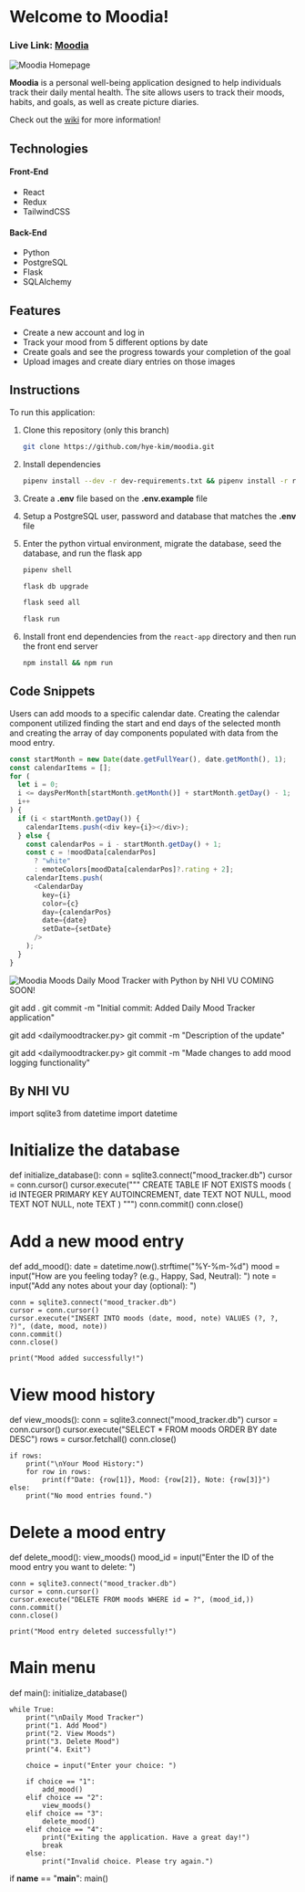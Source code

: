 # Welcome to Moodia!

### **Live Link: [Moodia](https://moodia-app.herokuapp.com/)**

![Moodia Homepage](react-app/src/images/readme-landing.png)

**Moodia** is a personal well-being application designed to help individuals track their daily mental health. The site allows users to track their moods, habits, and goals, as well as create picture diaries.

Check out the [wiki](https://github.com/hye-kim/moodia/wiki) for more information!

## Technologies

#### Front-End

- React
- Redux
- TailwindCSS

#### Back-End

- Python
- PostgreSQL
- Flask
- SQLAlchemy

## Features

- Create a new account and log in
- Track your mood from 5 different options by date
- Create goals and see the progress towards your completion of the goal
- Upload images and create diary entries on those images

## Instructions

To run this application:

1. Clone this repository (only this branch)

   ```bash
   git clone https://github.com/hye-kim/moodia.git
   ```

2. Install dependencies

   ```bash
   pipenv install --dev -r dev-requirements.txt && pipenv install -r requirements.txt
   ```

3. Create a **.env** file based on the **.env.example** file
4. Setup a PostgreSQL user, password and database that matches the **.env** file

5. Enter the python virtual environment, migrate the database, seed the database, and run the flask app

   ```bash
   pipenv shell
   ```

   ```bash
   flask db upgrade
   ```

   ```bash
   flask seed all
   ```

   ```bash
   flask run
   ```

6. Install front end dependencies from the `react-app` directory and then run the front end server
   ```bash
   npm install && npm run
   ```

## Code Snippets

Users can add moods to a specific calendar date. Creating the calendar component utilized finding the start and end days of the selected month and creating the array of day components populated with data from the mood entry.

```js
const startMonth = new Date(date.getFullYear(), date.getMonth(), 1);
const calendarItems = [];
for (
  let i = 0;
  i <= daysPerMonth[startMonth.getMonth()] + startMonth.getDay() - 1;
  i++
) {
  if (i < startMonth.getDay()) {
    calendarItems.push(<div key={i}></div>);
  } else {
    const calendarPos = i - startMonth.getDay() + 1;
    const c = !moodData[calendarPos]
      ? "white"
      : emoteColors[moodData[calendarPos]?.rating + 2];
    calendarItems.push(
      <CalendarDay
        key={i}
        color={c}
        day={calendarPos}
        date={date}
        setDate={setDate}
      />
    );
  }
}
```

![Moodia Moods](react-app/src/images/readme-mood.gif)
Daily Mood Tracker with Python by NHI VU 
COMING SOON!   

git add .
git commit -m "Initial commit: Added Daily Mood Tracker application"

git add <dailymoodtracker.py>
git commit -m "Description of the update"

git add <dailymoodtracker.py>
git commit -m "Made changes to add mood logging functionality"

## By NHI VU
import sqlite3
from datetime import datetime

# Initialize the database
def initialize_database():
    conn = sqlite3.connect("mood_tracker.db")
    cursor = conn.cursor()
    cursor.execute("""
        CREATE TABLE IF NOT EXISTS moods (
            id INTEGER PRIMARY KEY AUTOINCREMENT,
            date TEXT NOT NULL,
            mood TEXT NOT NULL,
            note TEXT
        )
    """)
    conn.commit()
    conn.close()

# Add a new mood entry
def add_mood():
    date = datetime.now().strftime("%Y-%m-%d")
    mood = input("How are you feeling today? (e.g., Happy, Sad, Neutral): ")
    note = input("Add any notes about your day (optional): ")

    conn = sqlite3.connect("mood_tracker.db")
    cursor = conn.cursor()
    cursor.execute("INSERT INTO moods (date, mood, note) VALUES (?, ?, ?)", (date, mood, note))
    conn.commit()
    conn.close()

    print("Mood added successfully!")

# View mood history
def view_moods():
    conn = sqlite3.connect("mood_tracker.db")
    cursor = conn.cursor()
    cursor.execute("SELECT * FROM moods ORDER BY date DESC")
    rows = cursor.fetchall()
    conn.close()

    if rows:
        print("\nYour Mood History:")
        for row in rows:
            print(f"Date: {row[1]}, Mood: {row[2]}, Note: {row[3]}")
    else:
        print("No mood entries found.")

# Delete a mood entry
def delete_mood():
    view_moods()
    mood_id = input("Enter the ID of the mood entry you want to delete: ")

    conn = sqlite3.connect("mood_tracker.db")
    cursor = conn.cursor()
    cursor.execute("DELETE FROM moods WHERE id = ?", (mood_id,))
    conn.commit()
    conn.close()

    print("Mood entry deleted successfully!")

# Main menu
def main():
    initialize_database()

    while True:
        print("\nDaily Mood Tracker")
        print("1. Add Mood")
        print("2. View Moods")
        print("3. Delete Mood")
        print("4. Exit")

        choice = input("Enter your choice: ")

        if choice == "1":
            add_mood()
        elif choice == "2":
            view_moods()
        elif choice == "3":
            delete_mood()
        elif choice == "4":
            print("Exiting the application. Have a great day!")
            break
        else:
            print("Invalid choice. Please try again.")

if __name__ == "__main__":
    main()
